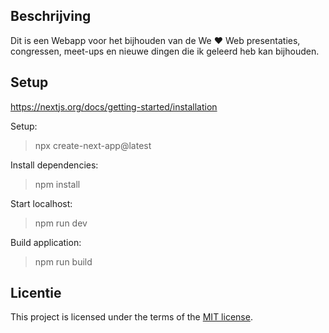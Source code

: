 ## Beschrijving
Dit is een Webapp voor het bijhouden van de We ♥ Web presentaties, congressen, meet-ups en nieuwe dingen die ik geleerd heb kan bijhouden.

## Setup

https://nextjs.org/docs/getting-started/installation

Setup:
> npx create-next-app@latest

Install dependencies:
> npm install

Start localhost:
> npm run dev

Build application:
> npm run build



## Licentie

This project is licensed under the terms of the [MIT license](./LICENSE).
